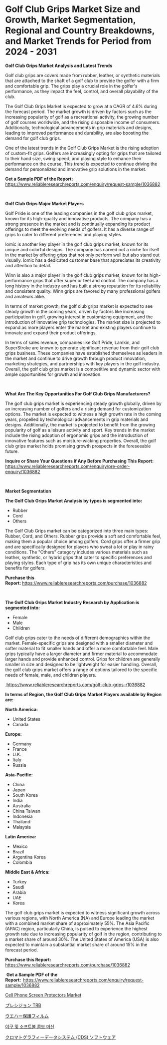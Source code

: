 <p><h1>Golf Club Grips Market Size and Growth, Market Segmentation, Regional and Country Breakdowns, and Market Trends for Period from 2024 -  2031</h1></p><p><strong>Golf Club Grips Market Analysis and Latest Trends</strong></p>
<p><p>Golf club grips are covers made from rubber, leather, or synthetic materials that are attached to the shaft of a golf club to provide the golfer with a firm and comfortable grip. The grips play a crucial role in the golfer's performance, as they impact the feel, control, and overall playability of the club. </p><p>The Golf Club Grips Market is expected to grow at a CAGR of 4.6% during the forecast period. The market growth is driven by factors such as the increasing popularity of golf as a recreational activity, the growing number of golf courses worldwide, and the rising disposable income of consumers. Additionally, technological advancements in grip materials and designs, leading to improved performance and durability, are also boosting the demand for golf club grips.</p><p>One of the latest trends in the Golf Club Grips Market is the rising adoption of custom-fit grips. Golfers are increasingly opting for grips that are tailored to their hand size, swing speed, and playing style to enhance their performance on the course. This trend is expected to continue driving the demand for personalized and innovative grip solutions in the market.</p></p>
<p><strong>Get a Sample PDF of the Report:&nbsp;</strong> <a href="https://www.reliableresearchreports.com/enquiry/request-sample/1036882">https://www.reliableresearchreports.com/enquiry/request-sample/1036882</a></p>
<p>&nbsp;</p>
<p><strong>Golf Club Grips Major Market Players</strong></p>
<p><p>Golf Pride is one of the leading companies in the golf club grips market, known for its high-quality and innovative products. The company has a strong presence in the market and is continually expanding its product offerings to meet the evolving needs of golfers. It has a diverse range of grips to cater to different preferences and playing styles.</p><p>Iomic is another key player in the golf club grips market, known for its unique and colorful designs. The company has carved out a niche for itself in the market by offering grips that not only perform well but also stand out visually. Iomic has a dedicated customer base that appreciates its creativity and attention to detail.</p><p>Winn is also a major player in the golf club grips market, known for its high-performance grips that offer superior feel and control. The company has a long history in the industry and has built a strong reputation for its reliability and consistent quality. Winn grips are favored by many professional golfers and amateurs alike.</p><p>In terms of market growth, the golf club grips market is expected to see steady growth in the coming years, driven by factors like increasing participation in golf, growing interest in customizing equipment, and the introduction of innovative grip technologies. The market size is projected to expand as more players enter the market and existing players continue to innovate and expand their product offerings.</p><p>In terms of sales revenue, companies like Golf Pride, Lamkin, and SuperStroke are known to generate significant revenue from their golf club grips business. These companies have established themselves as leaders in the market and continue to drive growth through product innovation, marketing strategies, and partnerships with key players in the golf industry. Overall, the golf club grips market is a competitive and dynamic sector with ample opportunities for growth and innovation.</p></p>
<p>&nbsp;</p>
<p><strong>What Are The Key Opportunities For Golf Club Grips Manufacturers?</strong></p>
<p><p>The golf club grips market is experiencing steady growth globally, driven by an increasing number of golfers and a rising demand for customization options. The market is expected to witness a high growth rate in the coming years, propelled by technological advancements in grip materials and designs. Additionally, the market is projected to benefit from the growing popularity of golf as a leisure activity and sport. Key trends in the market include the rising adoption of ergonomic grips and the introduction of innovative features such as moisture-wicking properties. Overall, the golf club grips market holds promising growth prospects in the foreseeable future.</p></p>
<p><strong>Inquire or Share Your Questions If Any Before Purchasing This Report:</strong> <a href="https://www.reliableresearchreports.com/enquiry/pre-order-enquiry/1036882">https://www.reliableresearchreports.com/enquiry/pre-order-enquiry/1036882</a></p>
<p>&nbsp;</p>
<p><strong>Market Segmentation</strong></p>
<p><strong>The Golf Club Grips Market Analysis by types is segmented into:</strong></p>
<p><ul><li>Rubber</li><li>Cord</li><li>Others</li></ul></p>
<p><p>The Golf Club Grips market can be categorized into three main types: Rubber, Cord, and Others. Rubber grips provide a soft and comfortable feel, making them a popular choice among golfers. Cord grips offer a firmer grip and are specifically designed for players who sweat a lot or play in rainy conditions. The "Others" category includes various materials such as leather, synthetic, or hybrid grips that cater to specific preferences and playing styles. Each type of grip has its own unique characteristics and benefits for golfers.</p></p>
<p><strong>Purchase this Report:&nbsp;</strong><a href="https://www.reliableresearchreports.com/purchase/1036882">https://www.reliableresearchreports.com/purchase/1036882</a></p>
<p>&nbsp;</p>
<p><strong>The Golf Club Grips Market Industry Research by Application is segmented into:</strong></p>
<p><ul><li>Female</li><li>Male</li><li>Children</li></ul></p>
<p><p>Golf club grips cater to the needs of different demographics within the market. Female-specific grips are designed with a smaller diameter and softer material to fit smaller hands and offer a more comfortable feel. Male grips typically have a larger diameter and firmer material to accommodate larger hands and provide enhanced control. Grips for children are generally smaller in size and designed to be lightweight for easier handling. Overall, the golf club grips market offers a range of options tailored to the specific needs of female, male, and children players.</p></p>
<p><a href="https://www.reliableresearchreports.com/golf-club-grips-r1036882">&nbsp;https://www.reliableresearchreports.com/golf-club-grips-r1036882</a></p>
<p><strong>In terms of Region, the Golf Club Grips Market Players available by Region are:</strong></p>
<p>
    <p> <strong> North America: </strong>
        <ul>
            <li>United States</li>
            <li>Canada</li>
        </ul>
        </p> 
    <p> <strong> Europe: </strong>
        <ul>
            <li>Germany</li>
            <li>France</li>
            <li>U.K.</li>
            <li>Italy</li>
            <li>Russia</li>
        </ul>
        </p> 
    <p> <strong> Asia-Pacific: </strong>
        <ul>
            <li>China</li>
            <li>Japan</li>
            <li>South Korea</li>
            <li>India</li>
            <li>Australia</li>
            <li>China Taiwan</li>
            <li>Indonesia</li>
            <li>Thailand</li>
            <li>Malaysia</li>
        </ul>
        </p> 
    <p> <strong> Latin America: </strong>
        <ul>
            <li>Mexico</li>
            <li>Brazil</li>
            <li>Argentina Korea</li>
            <li>Colombia</li>
        </ul>
        </p> 
    <p> <strong> Middle East & Africa: </strong>
        <ul>
            <li>Turkey</li>
            <li>Saudi</li>
            <li>Arabia</li>
            <li>UAE</li>
            <li>Korea</li>
        </ul>
    </p>
    </p>
<p><p>The golf club grips market is expected to witness significant growth across various regions, with North America (NA) and Europe leading the market with a combined market share of approximately 55%. The Asia Pacific (APAC) region, particularly China, is poised to experience the highest growth rate due to increasing popularity of golf in the region, contributing to a market share of around 30%. The United States of America (USA) is also expected to maintain a substantial market share of around 15% in the forecast period.</p></p>
<p><strong>Purchase this Report: </strong><a href="https://www.reliableresearchreports.com/purchase/1036882">https://www.reliableresearchreports.com/purchase/1036882</a></p>
<p>&nbsp;<strong>Get a Sample PDF of the Report:&nbsp;&nbsp;</strong><a href="https://www.reliableresearchreports.com/enquiry/request-sample/1036882">https://www.reliableresearchreports.com/enquiry/request-sample/1036882</a></p>
<p><strong></strong></p>
<p><p><a href="https://github.com/alexxisgm/Market-Research-Report-List-1/blob/main/cell-phone-screen-protectors-market.md">Cell Phone Screen Protectors Market</a></p><p><a href="https://github.com/ksxzwxabcuynh011/Market-Research-Report-List-2/blob/main/9552978143280.md">プレシジョン TRB</a></p><p><a href="https://medium.com/@larrycruz525/2024%E5%B9%B4%E3%81%8B%E3%82%892031%E5%B9%B4%E3%81%BE%E3%81%A7%E3%81%AE%E6%9C%9F%E9%96%93%E3%81%AB%E4%BA%88%E6%B8%AC%E3%81%95%E3%82%8C%E3%82%8B%E6%80%A5%E9%80%9F%E3%81%AA%E6%88%90%E9%95%B7%E7%8E%87-%E3%82%92%E6%8C%81%E3%81%A4%E3%82%B0%E3%83%AD%E3%83%BC%E3%83%90%E3%83%AB%E3%82%A6%E3%82%A7%E3%83%BC%E3%83%8F%E3%83%BC%E4%BF%9D%E8%AD%B7%E3%83%95%E3%82%A3%E3%83%AB%E3%83%A0%E5%B8%82%E5%A0%B4%E3%81%AE%E7%AF%84%E5%9B%B2%E3%81%AB%E9%96%A2%E3%81%99%E3%82%8B%E8%A9%B3%E7%B4%B0%E3%81%AA%E5%88%86%E6%9E%90-3510a3e194fd">ウエハー保護フィルム</a></p><p><a href="https://medium.com/@zerukeab123_86950/%EA%B8%80%EB%A1%9C%EB%B2%8C-%EC%95%BC%EA%B5%AC-%EB%B0%8F-%EC%86%8C%ED%94%84%ED%8A%B8%EB%B3%BC-%EC%BD%A4%EB%B3%B4-%EB%A8%B8%EC%8B%A0-%EC%8B%9C%EC%9E%A5-%EA%B7%9C%EB%AA%A8%EB%8A%94-%EC%97%B0%ED%8F%89%EA%B7%A0-%EC%84%B1%EC%9E%A5%EB%A5%A0%EC%9D%B4-14-%EB%A1%9C-%EB%8B%AC%EC%84%B1%EB%90%A0-%EA%B2%83%EC%9C%BC%EB%A1%9C-%EC%98%88%EC%83%81%EB%90%98%EB%A9%B0-%EC%9D%B4-%EB%B3%B4%EA%B3%A0%EC%84%9C%EB%8A%94-2024%EB%85%84%EB%B6%80%ED%84%B0-2031%EB%85%84%EA%B9%8C%EC%A7%80%EC%9D%98-%EC%8B%9C%EC%9E%A5-%EC%84%B1%EC%9E%A5-%ED%8A%B8%EB%A0%8C%EB%93%9C-%EA%B8%B0%ED%9A%8C-%EB%B0%8F-%EC%98%88%EC%B8%A1%EC%9D%84-50d1011df5a7">야구 및 소프트볼 콤보 머신</a></p><p><a href="https://medium.com/@willismills2023/%E3%82%B0%E3%83%AD%E3%83%BC%E3%83%90%E3%83%AB%E3%82%AF%E3%83%AD%E3%83%9E%E3%83%88%E3%82%B0%E3%83%A9%E3%83%95%E3%82%A3%E3%83%BC%E3%83%87%E3%83%BC%E3%82%BF%E3%82%B7%E3%82%B9%E3%83%86%E3%83%A0-cds-%E3%82%BD%E3%83%95%E3%83%88%E3%82%A6%E3%82%A7%E3%82%A2%E5%B8%82%E5%A0%B4%E3%81%AF-2024%E5%B9%B4%E3%81%8B%E3%82%892031%E5%B9%B4%E3%81%BE%E3%81%A7%E3%81%AE%E6%9C%9F%E9%96%93%E3%81%AB-%E3%81%AEcagr%E3%81%A7%E6%88%90%E9%95%B7%E3%81%99%E3%82%8B%E3%81%A8%E4%BA%88%E6%B8%AC%E3%81%95%E3%82%8C%E3%81%A6%E3%81%84%E3%81%BE%E3%81%99-71f788d657fd">クロマトグラフィーデータシステム (CDS) ソフトウェア</a></p></p>